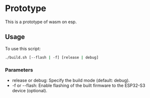 # Prototype

This is a prototype of wasm on esp.

## Usage

To use this script:

```sh
./build.sh [--flash | -f] [release | debug]
```

### Parameters

* release or debug: Specify the build mode (default: debug).
* -f or --flash: Enable flashing of the built firmware to the ESP32-S3 device (optional).
